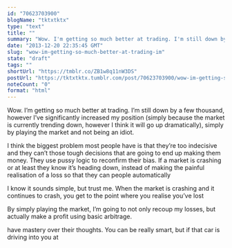 ```yaml
---
id: "70623703900"
blogName: "tktxtktx"
type: "text"
title: ""
summary: "Wow. I'm getting so much better at trading. I'm still down by a few thousand, however I've significantly increased my position..."
date: "2013-12-20 22:35:45 GMT"
slug: "wow-im-getting-so-much-better-at-trading-im"
state: "draft"
tags: ""
shortUrl: "https://tmblr.co/ZB1w8q11nW3DS"
postUrl: "https://tktxtktx.tumblr.com/post/70623703900/wow-im-getting-so-much-better-at-trading-im"
noteCount: "0"
format: "html"
---
```


Wow. I’m getting so much better at trading. I’m still down by a few thousand, however I’ve significantly increased my position (simply because the market is currently trending down, however I think it will go up dramatically), simply by playing the market and not being an idiot. 

I think the biggest problem most people have is that they’re too indecisive and they can’t those tough decisions that are going to end up making them money. They use pussy logic to reconfirm their bias. If a market is crashing or at least they know it’s heading down, instead of making the painful realisation of a loss so that they can people automatically 

I know it sounds simple, but trust me. When the market is crashing and it continues to crash, you get to the point where you realise you’ve lost

By simply playing the market, I’m going to not only recoup my losses, but actually make a profit using basic arbitrage. 

have mastery over their thoughts. You can be really smart, but if that car is driving into you at